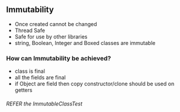 ## Immutability
* Once created cannot be changed
* Thread Safe
* Safe for use by other libraries
* string, Boolean, Integer and Boxed classes are immutable

### How can Immutability be achieved?
* class is final
* all the fields are final
* if Object are field then copy constructor/clone should be used on getters

###### REFER the ImmutableClassTest  
